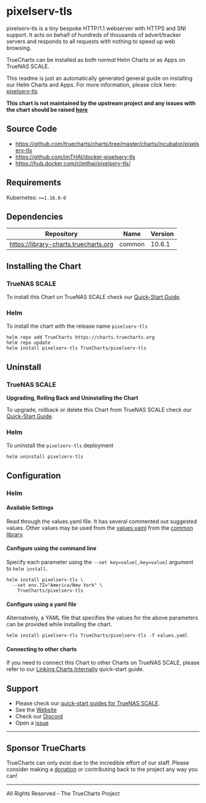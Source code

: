 # pixelserv-tls

pixelserv-tls is a tiny bespoke HTTP/1.1 webserver with HTTPS and SNI support. It acts on behalf of hundreds of thousands of advert/tracker servers and responds to all requests with nothing to speed up web browsing.

TrueCharts can be installed as both *normal* Helm Charts or as Apps on TrueNAS SCALE.

This readme is just an automatically generated general guide on installing our Helm Charts and Apps.
For more information, please click here: [pixelserv-tls](https://truecharts.org/docs/charts/incubator/pixelserv-tls)

**This chart is not maintained by the upstream project and any issues with the chart should be raised [here](https://github.com/truecharts/charts/issues/new/choose)**

## Source Code

* <https://github.com/truecharts/charts/tree/master/charts/incubator/pixelserv-tls>
* <https://github.com/imTHAI/docker-pixelserv-tls>
* <https://hub.docker.com/r/imthai/pixelserv-tls/>

## Requirements

Kubernetes: `>=1.16.0-0`

## Dependencies

| Repository | Name | Version |
|------------|------|---------|
| https://library-charts.truecharts.org | common | 10.6.1 |

## Installing the Chart

### TrueNAS SCALE

To install this Chart on TrueNAS SCALE check our [Quick-Start Guide](https://truecharts.org/docs/manual/SCALE%20Apps/Installing-an-App).

### Helm

To install the chart with the release name `pixelserv-tls`

```console
helm repo add TrueCharts https://charts.truecharts.org
helm repo update
helm install pixelserv-tls TrueCharts/pixelserv-tls
```

## Uninstall

### TrueNAS SCALE

**Upgrading, Rolling Back and Uninstalling the Chart**

To upgrade, rollback or delete this Chart from TrueNAS SCALE check our [Quick-Start Guide](https://truecharts.org/docs/manual/SCALE%20Apps/Upgrade-rollback-delete-an-App).

### Helm

To uninstall the `pixelserv-tls` deployment

```console
helm uninstall pixelserv-tls
```

## Configuration

### Helm

#### Available Settings

Read through the values.yaml file. It has several commented out suggested values.
Other values may be used from the [values.yaml](https://github.com/truecharts/library-charts/tree/main/charts/stable/common/values.yaml) from the [common library](https://github.com/k8s-at-home/library-charts/tree/main/charts/stable/common).

#### Configure using the command line

Specify each parameter using the `--set key=value[,key=value]` argument to `helm install`.

```console
helm install pixelserv-tls \
  --set env.TZ="America/New York" \
    TrueCharts/pixelserv-tls
```

#### Configure using a yaml file

Alternatively, a YAML file that specifies the values for the above parameters can be provided while installing the chart.

```console
helm install pixelserv-tls TrueCharts/pixelserv-tls -f values.yaml
```

#### Connecting to other charts

If you need to connect this Chart to other Charts on TrueNAS SCALE, please refer to our [Linking Charts Internally](https://truecharts.org/docs/manual/SCALE%20Apps/linking-apps) quick-start guide.

## Support

- Please check our [quick-start guides for TrueNAS SCALE](https://truecharts.org/docs/manual/SCALE%20Apps/Important-MUST-READ).
- See the [Website](https://truecharts.org)
- Check our [Discord](https://discord.gg/tVsPTHWTtr)
- Open a [issue](https://github.com/truecharts/apps/issues/new/choose)

---

## Sponsor TrueCharts

TrueCharts can only exist due to the incredible effort of our staff.
Please consider making a [donation](https://truecharts.org/sponsor) or contributing back to the project any way you can!

---

All Rights Reserved - The TrueCharts Project
